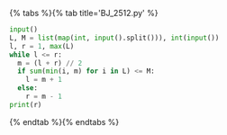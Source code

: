 {% tabs %}{% tab title='BJ_2512.py' %}

```py
input()
L, M = list(map(int, input().split())), int(input())
l, r = 1, max(L)
while l <= r:
  m = (l + r) // 2
  if sum(min(i, m) for i in L) <= M:
    l = m + 1
  else:
    r = m - 1
print(r)
```

{% endtab %}{% endtabs %}

